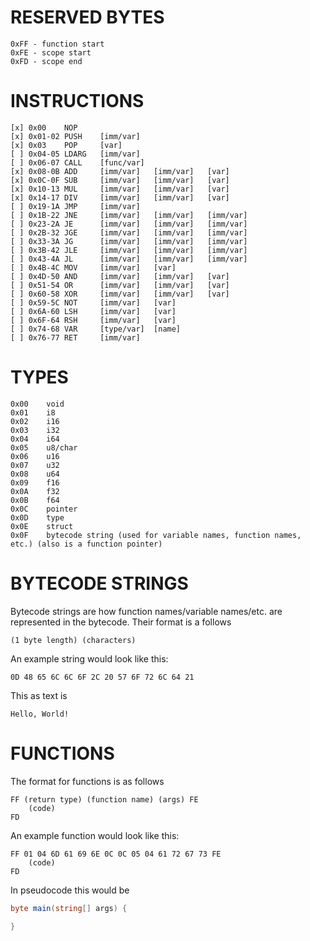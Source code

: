 # RESERVED BYTES
```
0xFF - function start
0xFE - scope start
0xFD - scope end
```

# INSTRUCTIONS

```
[x] 0x00	NOP
[x] 0x01-02	PUSH    [imm/var]
[x] 0x03	POP     [var]
[ ] 0x04-05	LDARG   [imm/var]
[ ] 0x06-07	CALL    [func/var]
[x] 0x08-0B	ADD     [imm/var]   [imm/var]   [var]
[x] 0x0C-0F	SUB     [imm/var]   [imm/var]   [var]
[x] 0x10-13	MUL     [imm/var]   [imm/var]   [var]
[x] 0x14-17	DIV     [imm/var]   [imm/var]   [var]
[ ] 0x19-1A	JMP     [imm/var]
[ ] 0x1B-22 JNE     [imm/var]   [imm/var]   [imm/var]
[ ] 0x23-2A JE      [imm/var]   [imm/var]   [imm/var]
[ ] 0x2B-32 JGE     [imm/var]   [imm/var]   [imm/var]
[ ] 0x33-3A JG      [imm/var]   [imm/var]   [imm/var]
[ ] 0x3B-42 JLE     [imm/var]   [imm/var]   [imm/var]
[ ] 0x43-4A JL      [imm/var]   [imm/var]   [imm/var]
[ ] 0x4B-4C	MOV     [imm/var]   [var]
[ ] 0x4D-50	AND     [imm/var]   [imm/var]   [var]
[ ] 0x51-54	OR      [imm/var]   [imm/var]   [var]
[ ] 0x60-58	XOR     [imm/var]   [imm/var]   [var]
[ ] 0x59-5C	NOT     [imm/var]   [var]
[ ] 0x6A-60	LSH     [imm/var]   [var]
[ ] 0x6F-64	RSH     [imm/var]   [var]
[ ] 0x74-68	VAR     [type/var]  [name]
[ ] 0x76-77 RET     [imm/var]
```

# TYPES

```
0x00	void
0x01	i8
0x02	i16
0x03	i32
0x04	i64
0x05	u8/char
0x06	u16
0x07	u32
0x08	u64
0x09	f16
0x0A	f32
0x0B	f64
0x0C	pointer
0x0D	type
0x0E	struct
0x0F	bytecode string (used for variable names, function names, etc.) (also is a function pointer)
```

# BYTECODE STRINGS
Bytecode strings are how function names/variable names/etc. are represented in the bytecode.
Their format is a follows
```
(1 byte length) (characters)
```
An example string would look like this:
```
0D 48 65 6C 6C 6F 2C 20 57 6F 72 6C 64 21
```
This as text is
```
Hello, World!
```

# FUNCTIONS
The format for functions is as follows
```
FF (return type) (function name) (args) FE
    (code)
FD
```
An example function would look like this:
```
FF 01 04 6D 61 69 6E 0C 0C 05 04 61 72 67 73 FE
    (code)
FD
```
In pseudocode this would be
```cs
byte main(string[] args) {

}
```